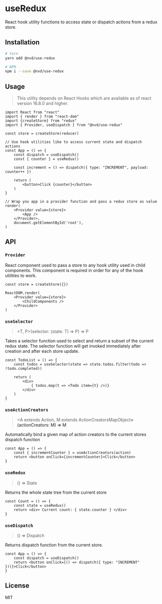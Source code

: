 # useRedux
React hook utility functions to access state or dispatch actions from a redux store.

## Installation

```sh
# Yarn
yarn add @nvd/use-redux

# NPM
npm i --save @nvd/use-redux
```

## Usage
> This utility depends on React Hooks which are available as of react version 16.8.0 and higher.

```tsx
import React from "react"
import { render } from "react-dom"
import {createStore} from "redux"
import { Provider, useDispatch } from "@nvd/use-redux"

const store = createStore(reducer)

// Use hook utilities like to access current state and dispatch actions
const App = () => {
    const dispatch = useDispatch()
    const { counter } = useRedux()

    const increment = () => dispatch({ type: "INCREMENT", payload: counter++ })

    return (
        <button>Click {counter}</button>
    )
}

// Wrap you app in a provider function and pass a redux store as value
render(
    <Provider value={store}>
        <App />
    </Provider>,
    document.getElementById('root'),
)
```

## API

### `Provider`
React component used to pass a store to any hook utility used in child components. This component is required in order for any of the hook utilities to work.

```tsx
const store = createStore({})

ReactDOM.render(
    <Provider value={store}>
        <ChildComponents />
    </Provider>
)
```

### `useSelector`
> <T, P>(selector: (state: T) => P) => P

Takes a selector function used to select and return a subset of the current redux state. The selector function will get invoked immediately after creation and after each store update.

```tsx
const TodoList = () => {
    const todos = useSelector(state => state.todos.filter(todo => !todo.completed))

    return (
        <div>
            { todos.map(t => <Todo item={t} />)}
        </div>
    )
}
```

### `useActionCreators`
> <A extends Action, M extends ActionCreatorsMapObject<A>>(actionCreators: M) => M

Automatically bind a given map of action creators to the current stores dispatch function

```tsx
const App = () => {
    const { incrementCounter } = useActionCreators(action)
    return <button onClick={incrementCounter}>Click</button>
}
```

### `useRedux`
> () => State

Returns the whole state tree from the current store

```tsx
const Count = () => {
    const state = useRedux()
    return <div> Current count: { state.counter } </div>
}
```

### `useDispatch`
> () => Dispatch<AnyAction>

Returns dispatch function from the current store.

```tsx
const App = () => {
    const dispatch = useDispatch()
    return <button onClick={() => dispatch({ type: "INCREMENT" }))}>Click</button>
}
```

## License
MIT
